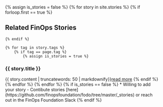{% assign is_stories = false %}
{% for story in site.stories %}
    {% if forloop.first == true %}
## Related FinOps Stories	
    {% endif %}

    {% for tag in story.tags %}
        {% if tag == page.tag %}
            {% assign is_stories = true %}
<h3>{{ story.title }}</h3>
{{ story.content | truncatewords: 50 | markdownify}}<a href="{{ story.url }}">read more</a>
        {% endif %}
    {% endfor %}
{% endfor %}
{% if is_stories == false %}
* Willing to add your story - Contibute stories [here](https://github.com/finopsfoundation/fodo/tree/master/_stories) or reach out in the FinOps Foundation Slack
{% endif %}
